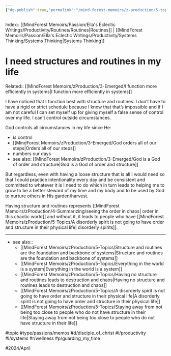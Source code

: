 ```yaml
---
{"dg-publish":true,"permalink":"/mind-forest-memoirs/z-production/5-topics/i-need-structures-and-routines-in-my-life/"}
---
```


Index:: [[MindForest Memoirs/Passion/Ella's Eclectic Writings/Productivity/Routines/Routines\|Routines]] | [[MindForest Memoirs/Passion/Ella's Eclectic Writings/Productivity/Systems Thinking/Systems Thinking\|Systems Thinking]]
# I need structures and routines in my life

Related:: [[MindForest Memoirs/zProduction/3-Emerged/I function more efficiently in systems\|I function more efficiently in systems]]

I have noticed that I function best with structure and routines. I don’t have to have a rigid or strict schedule because I know that that’s impossible and if I am not careful I can set myself up for giving myself a false sense of control over my life. I can’t control outside circumstances. 

God controls all circumstances in my life since He: 
- *Is* control 
- [[MindForest Memoirs/zProduction/3-Emerged/God orders all of our steps\|Orders all of our steps]]
- numbers our days
- see also: [[MindForest Memoirs/zProduction/3-Emerged/God is a God of order and structure\|God is a God of order and structure]]

But regardless, even with having a loose structure that is all I would need so that I could practice intentionality every day and be consistent and committed to whatever it is I need to do which in turn leads to helping me to grow to be a better steward of my time and my body and to be used by God to nurture others in His garden/harvest.

Having structure and routines represents [[MindForest Memoirs/zProduction/4-Summarizing/seeing the order in chaos\| order in this chaotic world]] and without it, it leads to people who have [[MindForest Memoirs/zProduction/5-Topics/A disorderly spirit is not going to have order and structure in their physical life\| disorderly spirits]]. 

---
- see also:: 
	- [[MindForest Memoirs/zProduction/5-Topics/Structure and routines are the foundation and backbone of systems\|Structure and routines are the foundation and backbone of systems]] 
	- [[MindForest Memoirs/zProduction/5-Topics/Everything in the world is a system\|Everything in the world is a system]] 
	- [[MindForest Memoirs/zProduction/5-Topics/Having no structure and routines leads to destruction and chaos\|Having no structure and routines leads to destruction and chaos]] 
	- [[MindForest Memoirs/zProduction/5-Topics/A disorderly spirit is not going to have order and structure in their physical life\|A disorderly spirit is not going to have order and structure in their physical life]] 
	- [[MindForest Memoirs/zProduction/5-Topics/Staying away from not being too close to people who do not have structure in their life\|Staying away from not being too close to people who do not have structure in their life]] 

#topic #type/passions/memos #d/disciple_of_christ #i/productivity #i/systems  #r/wellness #p/guarding_my_time 


#2024/April 